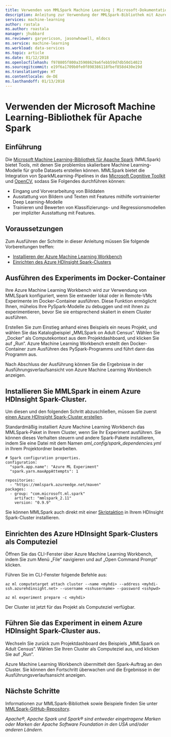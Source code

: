 ```yaml
---
title: Verwenden von MMLSpark Machine Learning | Microsoft-Dokumentation
description: Anleitung zur Verwendung der MMLSpark-Bibliothek mit Azure Machine Learning.
services: machine-learning
author: rastala
ms.author: roastala
manager: jhubbard
ms.reviewer: garyericson, jasonwhowell, mldocs
ms.service: machine-learning
ms.workload: data-services
ms.topic: article
ms.date: 01/12/2018
ms.openlocfilehash: f978805f800a35908629a6febb59d7db50d14023
ms.sourcegitcommit: e19f6a1709b0fe0f898386118fbef858d430e19d
ms.translationtype: HT
ms.contentlocale: de-DE
ms.lasthandoff: 01/13/2018
---
```

# <a name="how-to-use-microsoft-machine-learning-library-for-apache-spark"></a>Verwenden der Microsoft Machine Learning-Bibliothek für Apache Spark

## <a name="introduction"></a>Einführung

Die [Microsoft Machine Learning-Bibliothek für Apache Spark](https://github.com/Azure/mmlspark) (MMLSpark) bietet Tools, mit denen Sie problemlos skalierbare Machine Learning-Modelle für große Datasets erstellen können. MMLSpark bietet die Integration von SparkMLearning-Pipelines in das [Microsoft Cognitive Toolkit](https://github.com/Microsoft/CNTK) und [OpenCV](http://www.opencv.org/), sodass Sie Folgendes durchführen können: 
 * Eingang und Vorverarbeitung von Bilddaten
 * Ausstattung von Bildern und Texten mit Features mithilfe vortrainierter Deep Learning-Modelle
 * Trainieren und Bewerten von Klassifizierungs- und Regressionsmodellen per impliziter Ausstattung mit Features.

## <a name="prerequisites"></a>Voraussetzungen

Zum Ausführen der Schritte in dieser Anleitung müssen Sie folgende Vorbereitungen treffen:
- [Installieren der Azure Machine Learning Workbench](quickstart-installation.md)
- [Einrichten des Azure HDInsight Spark-Clusters](https://docs.microsoft.com/azure/hdinsight/hdinsight-apache-spark-jupyter-spark-sql)

## <a name="run-your-experiment-in-docker-container"></a>Ausführen des Experiments im Docker-Container

Ihre Azure Machine Learning Workbench wird zur Verwendung von MMLSpark konfiguriert, wenn Sie entweder lokal oder in Remote-VMs Experimente im Docker-Container ausführen. Diese Funktion ermöglicht Ihnen, mühelos Ihre PySpark-Modelle zu debuggen und mit ihnen zu experimentieren, bevor Sie sie entsprechend skaliert in einem Cluster ausführen. 

Erstellen Sie zum Einstieg anhand eines Beispiels ein neues Projekt, und wählen Sie das Katalogbeispiel „MMLSpark on Adult Census“. Wählen Sie „Docker“ als Computekontext aus dem Projektdashboard, und klicken Sie auf „Run“. Azure Machine Learning Workbench erstellt den Docker-Container zum Ausführen des PySpark-Programms und führt dann das Programm aus.

Nach Abschluss der Ausführung können Sie die Ergebnisse in der Ausführungsverlaufsansicht von Azure Machine Learning Workbench anzeigen.

## <a name="install-mmlspark-on-azure-hdinsight-spark-cluster"></a>Installieren Sie MMLSpark in einem Azure HDInsight Spark-Cluster.

Um diesen und den folgenden Schritt abzuschließen, müssen Sie zuerst [einen Azure HDInsight Spark-Cluster erstellen](https://docs.microsoft.com/azure/hdinsight/hdinsight-apache-spark-jupyter-spark-sql).

Standardmäßig installiert Azure Machine Learning Workbench das MMLSpark-Paket in Ihrem Cluster, wenn Sie Ihr Experiment ausführen. Sie können dieses Verhalten steuern und andere Spark-Pakete installieren, indem Sie eine Datei mit dem Namen _aml_config/spark_dependencies.yml_ in Ihrem Projektordner bearbeiten.

```
# Spark configuration properties.
configuration:
  "spark.app.name": "Azure ML Experiment"
  "spark.yarn.maxAppAttempts": 1

repositories:
  - "https://mmlspark.azureedge.net/maven"
packages:
  - group: "com.microsoft.ml.spark"
    artifact: "mmlspark_2.11"
    version: "0.9.9"
```

Sie können MMLSpark auch direkt mit einer [Skriptaktion](https://github.com/Azure/mmlspark#hdinsight) in Ihrem HDInsight Spark-Cluster installieren.

## <a name="set-up-azure-hdinsight-spark-cluster-as-compute-target"></a>Einrichten des Azure HDInsight Spark-Clusters als Computeziel

Öffnen Sie das CLI-Fenster über Azure Machine Learning Workbench, indem Sie zum Menü „File“ navigieren und auf „Open Command Prompt“ klicken.

Führen Sie im CLI-Fenster folgende Befehle aus:

```
az ml computetarget attach cluster --name <myhdi> --address <myhdi-ssh.azurehdinsight.net> --username <sshusername> --password <sshpwd> 
```

```
az ml experiment prepare -c <myhdi>
```

Der Cluster ist jetzt für das Projekt als Computeziel verfügbar.

## <a name="run-experiment-on-azure-hdinsight-spark-cluster"></a>Führen Sie das Experiment in einem Azure HDInsight Spark-Cluster aus.

Wechseln Sie zurück zum Projektdashboard des Beispiels „MMLSpark on Adult Census“. Wählen Sie Ihren Cluster als Computeziel aus, und klicken Sie auf „Run“.

Azure Machine Learning Workbench übermittelt den Spark-Auftrag an den Cluster. Sie können den Fortschritt überwachen und die Ergebnisse in der Ausführungsverlaufsansicht anzeigen.

## <a name="next-steps"></a>Nächste Schritte
Informationen zur MMLSpark-Bibliothek sowie Beispiele finden Sie unter [MMLSpark-GitHub-Repository](https://github.com/Azure/mmlspark).

*Apache®, Apache Spark und Spark® sind entweder eingetragene Marken oder Marken der Apache Software Foundation in den USA und/oder anderen Ländern.*
